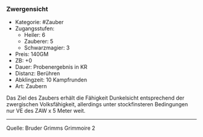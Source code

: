 ### Zwergensicht

- Kategorie: #Zauber
- Zugangsstufen:
  - Heiler: 6
  - Zauberer: 5
  - Schwarzmagier: 3
- Preis: 140GM
- ZB: +0
- Dauer: Probenergebnis in KR
- Distanz: Berühren
- Abklingzeit: 10 Kampfrunden
- Art: Zaubern

Das Ziel des Zaubers erhält die Fähigkeit Dunkelsicht entsprechend der zwergischen Volksfähigkeit, allerdings unter stockfinsteren Bedingungen nur VE des ZAW x 5 Meter weit.

---

Quelle: Bruder Grimms Grimmoire 2
